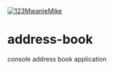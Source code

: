 [![123MwanjeMike](https://circleci.com/gh/123MwanjeMike/address-book.svg?style=sheild&circle-token=4b297d962de5d866e397901f080062926527afc8)](https://app.circleci.com/pipelines/github/123MwanjeMike/address-book)
# address-book
console address book application
